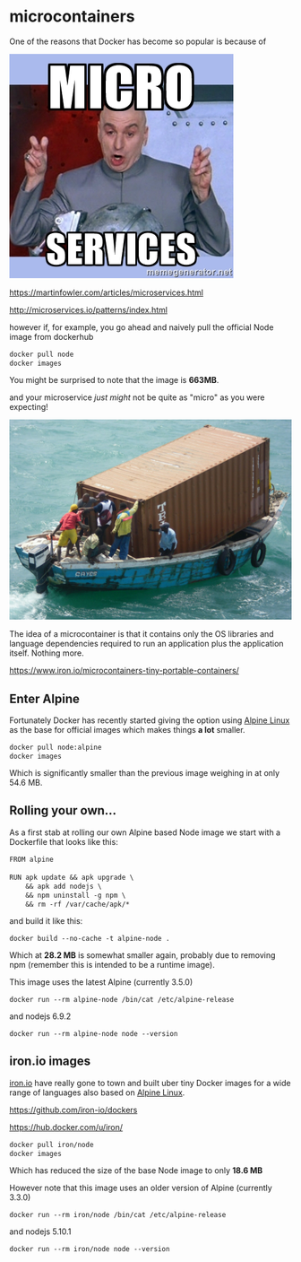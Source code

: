 # microcontainers
One of the reasons that Docker has become so popular is because of

![microservices](microservices.jpg)

https://martinfowler.com/articles/microservices.html

http://microservices.io/patterns/index.html

however if, for example, you go ahead and naively pull the official Node image from dockerhub
````
docker pull node
docker images
````

You might be surprised to note that the image is **663MB**.

and your microservice *just might* not be  quite as "micro" as you were expecting!

![toobig](toobig.jpg)

The idea of a microcontainer is that it contains only the OS libraries and language dependencies required to run an application plus the application itself. Nothing more.

https://www.iron.io/microcontainers-tiny-portable-containers/

## Enter Alpine
Fortunately Docker has recently started giving the option using [Alpine Linux](https://alpinelinux.org/) as the base for official images which makes things **a lot** smaller.

````
docker pull node:alpine
docker images
````

Which is significantly smaller than the previous image weighing in at only 54.6 MB.

## Rolling your own...
As a first stab at rolling our own Alpine based Node image we start with a Dockerfile that looks like this:
````
FROM alpine

RUN apk update && apk upgrade \
    && apk add nodejs \
    && npm uninstall -g npm \
    && rm -rf /var/cache/apk/*
````
and build it like this:
````
docker build --no-cache -t alpine-node .
````

Which at **28.2 MB** is somewhat smaller again, probably due to removing npm (remember this is intended to be a runtime image).

This image uses the latest Alpine (currently 3.5.0)
````
docker run --rm alpine-node /bin/cat /etc/alpine-release
````

and nodejs 6.9.2
````
docker run --rm alpine-node node --version
````

## iron.io images
[iron.io](http://www.iron.io) have really gone to town and built uber tiny Docker images for a wide range of languages also based on [Alpine Linux](https://alpinelinux.org/).

https://github.com/iron-io/dockers

https://hub.docker.com/u/iron/

````
docker pull iron/node
docker images
````

Which has reduced the size of the base Node image to only **18.6 MB**

However note that this image uses an older version of Alpine (currently 3.3.0)
````
docker run --rm iron/node /bin/cat /etc/alpine-release
````

and nodejs 5.10.1
````
docker run --rm iron/node node --version
````


